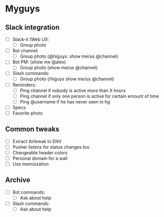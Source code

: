 # Myguys

## Slack integration
- [ ] Slack-it (Web UI):
    - [ ] Group photo
- [ ] Bot channel:
    - [ ] Group photo (@higuys: show me/us @channel)
- [ ] Bot PM: (show me @alex)
    - [ ] Group photo (show me/us @channel)
- [ ] Slash commands:
    - [ ] Group photo (/higuys show me/us @channel)
- [ ] Reminders:
    - [ ] Ping channel if nobody is active more than X hours
    - [ ] Ping channel if only one person is active for certain emount of time
    - [ ] Ping @username if he has never seen in hg
- [ ] Specs
- [ ] Favorite photo

## Common tweaks
- [ ] Extract Airbreak to ENV
- [ ] Pusher listens for status changes too
- [ ] Changeable header colors
- [ ] Personal domain for a wall
- [ ] Use memoization

## Archive

- [ ] Bot commands:
    - [ ] Ask about help
- [ ] Slash commands:
    - [ ] Ask about help
